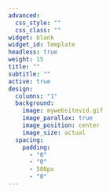 ```yaml
---
advanced:
  css_style: ""
  css_class: ""
widget: blank
widget_id: Template
headless: true
weight: 15
title: ""
subtitle: ""
active: true
design:
  columns: "1"
  background:
    image: mywebsitevid.gif
    image_parallax: true
    image_position: center
    image_size: actual
  spacing:
    padding:
      - "0"
      - "0"
      - 500px
      - "0"
---
```

